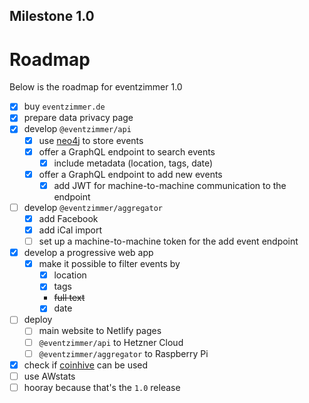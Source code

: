 Milestone 1.0
-------------

# Roadmap

Below is the roadmap for eventzimmer 1.0
- [x] buy `eventzimmer.de`
- [x] prepare data privacy page
- [x] develop `@eventzimmer/api`
    - [x] use [neo4j](https://neo4j.com) to store events
    - [x] offer a GraphQL endpoint to search events
        - [x] include metadata (location, tags, date)
    - [x] offer a GraphQL endpoint to add new events
        - [x] add JWT for machine-to-machine communication to the endpoint
- [ ] develop `@eventzimmer/aggregator`
    - [x] add Facebook
    - [x] add iCal import
    - [ ] set up a machine-to-machine token for the add event endpoint
- [x] develop a progressive web app
    - [x] make it possible to filter events by
        - [x] location
        - [x] tags
        - ~~full text~~
        - [x] date
- [ ] deploy
    - [ ] main website to Netlify pages
    - [ ] `@eventzimmer/api` to Hetzner Cloud
    - [ ] `@eventzimmer/aggregator` to Raspberry Pi
- [x] check if [coinhive](https://coinhive.com/) can be used
- [ ] use AWstats
- [ ] hooray because that's the `1.0` release
